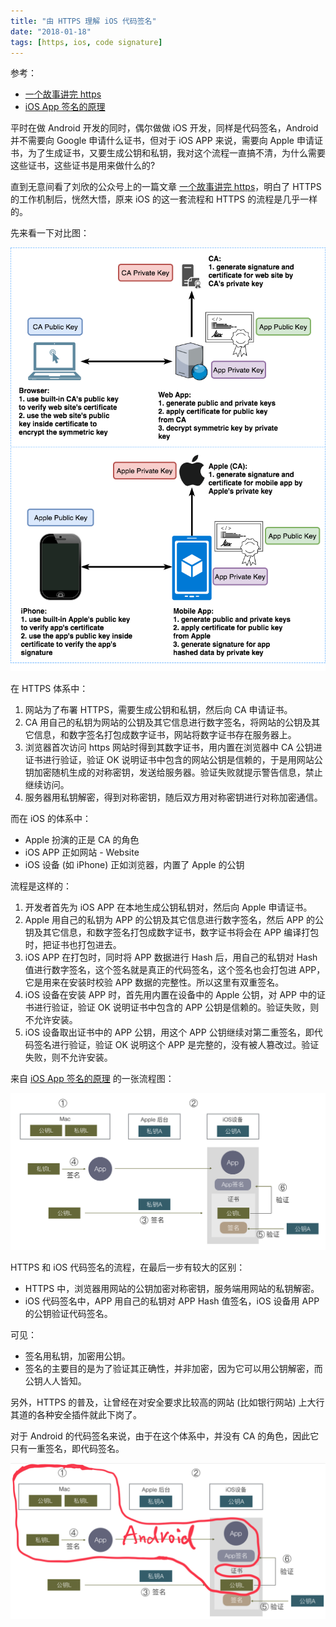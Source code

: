 ```yaml
---
title: "由 HTTPS 理解 iOS 代码签名"
date: "2018-01-18"
tags: [https, ios, code signature]
---
```


参考：

- [一个故事讲完 https](https://mp.weixin.qq.com/s?__biz=MzAxOTc0NzExNg==&mid=2665513779&idx=1&sn=a1de58690ad4f95111e013254a026ca2&chksm=80d67b70b7a1f26697fa1626b3e9830dbdf4857d7a9528d22662f2e43af149265c4fd1b60024&scene=21)
- [iOS App 签名的原理](http://blog.cnbang.net/tech/3386/)

平时在做 Android 开发的同时，偶尔做做 iOS 开发，同样是代码签名，Android 并不需要向 Google 申请什么证书，但对于 iOS APP 来说，需要向 Apple 申请证书，为了生成证书，又要生成公钥和私钥，我对这个流程一直搞不清，为什么需要这些证书，这些证书是用来做什么的?

直到无意间看了刘欣的公众号上的一篇文章 [一个故事讲完 https](https://mp.weixin.qq.com/s?__biz=MzAxOTc0NzExNg==&mid=2665513779&idx=1&sn=a1de58690ad4f95111e013254a026ca2&chksm=80d67b70b7a1f26697fa1626b3e9830dbdf4857d7a9528d22662f2e43af149265c4fd1b60024&scene=21)，明白了 HTTPS 的工作机制后，恍然大悟，原来 iOS 的这一套流程和 HTTPS 的流程是几乎一样的。

先来看一下对比图：

![https ios sign compare](./https-website-ios-sign-compare.png)

在 HTTPS 体系中：

1. 网站为了布署 HTTPS，需要生成公钥和私钥，然后向 CA 申请证书。
1. CA 用自己的私钥为网站的公钥及其它信息进行数字签名，将网站的公钥及其它信息，和数字签名打包成数字证书，网站将数字证书存在服务器上。
1. 浏览器首次访问 https 网站时得到其数字证书，用内置在浏览器中 CA 公钥进证书进行验证，验证 OK 说明证书中包含的网站公钥是信赖的，于是用网站公钥加密随机生成的对称密钥，发送给服务器。验证失败就提示警告信息，禁止继续访问。
1. 服务器用私钥解密，得到对称密钥，随后双方用对称密钥进行对称加密通信。

而在 iOS 的体系中：

- Apple 扮演的正是 CA 的角色
- iOS APP 正如网站 - Website
- iOS 设备 (如 iPhone) 正如浏览器，内置了 Apple 的公钥

流程是这样的：

1. 开发者首先为 iOS APP 在本地生成公钥私钥对，然后向 Apple 申请证书。
1. Apple 用自己的私钥为 APP 的公钥及其它信息进行数字签名，然后 APP 的公钥及其它信息，和数字签名打包成数字证书，数字证书将会在 APP 编译打包时，把证书也打包进去。
1. iOS APP 在打包时，同时将 APP 数据进行 Hash 后，用自己的私钥对 Hash 值进行数字签名，这个签名就是真正的代码签名，这个签名也会打包进 APP，它是用来在安装时校验 APP 数据的完整性。所以这里有双重签名。
1. iOS 设备在安装 APP 时，首先用内置在设备中的 Apple 公钥，对 APP 中的证书进行验证，验证 OK 说明证书中包含的 APP 公钥是信赖的。验证失败，则不允许安装。
1. iOS 设备取出证书中的 APP 公钥，用这个 APP 公钥继续对第二重签名，即代码签名进行验证，验证 OK 说明这个 APP 是完整的，没有被人篡改过。验证失败，则不允许安装。

来自 [iOS App 签名的原理](http://blog.cnbang.net/tech/3386/) 的一张流程图：

![ios sign](./https-ios-sign.png)

HTTPS 和 iOS 代码签名的流程，在最后一步有较大的区别：

- HTTPS 中，浏览器用网站的公钥加密对称密钥，服务端用网站的私钥解密。
- iOS 代码签名中，APP 用自己的私钥对 APP Hash 值签名，iOS 设备用 APP 的公钥验证代码签名。

可见：

- 签名用私钥，加密用公钥。
- 签名的主要目的是为了验证其正确性，并非加密，因为它可以用公钥解密，而公钥人人皆知。

另外，HTTPS 的普及，让曾经在对安全要求比较高的网站 (比如银行网站) 上大行其道的各种安全插件就此下岗了。

对于 Android 的代码签名来说，由于在这个体系中，并没有 CA 的角色，因此它只有一重签名，即代码签名。

![android sign](./https-android-sign.png)
